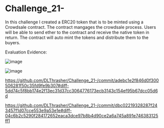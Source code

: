 # Challenge_21-


In this challenge  I created a ERC20 token that is to be minted using a Crowdsale contract. The contract mangages the crowdsale process. Users will be able to send ether to the contract and receive the native token in return. The contract will auto mint the tokens and distribute them to the buyers. 


Evaluation Evidence: 

![image](https://user-images.githubusercontent.com/100537517/184916970-f24c1fd6-0a31-4284-961d-2473256ed1ec.png)

![image](https://user-images.githubusercontent.com/100537517/184917672-e5bf660c-7a22-44c6-bc0f-848703a5ba7a.png)


https://github.com/DLThrasher/Challenge_21-/commit/adebc1e2f846d0f300506281f50c35fd9fe9b307#diff-5dd74c5f8bb174e2f13ec31d37cc3064776173ecb3143c154ef95b67dcc05d6d


https://github.com/DLThrasher/Challenge_21-/commit/dbc02219328287f243457f1d07cce553e9a53e1e#diff-04c6b2c5290f284172652eaca3dce97b8b4d90ce2a6a745a891e746383125ff1

